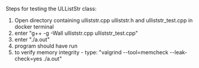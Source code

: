 Steps for testing the ULListStr class:
1) Open directory containing ulliststr.cpp ulliststr.h and ulliststr_test.cpp in docker terminal
2) enter "g++ -g -Wall ulliststr.cpp ulliststr_test.cpp"
3) enter "./a.out"
4) program should have run
5) to verify memory integrity - type: "valgrind --tool=memcheck --leak-check=yes ./a.out"